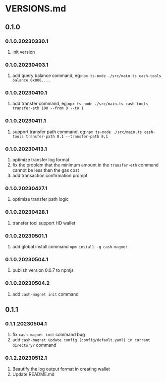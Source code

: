 # VERSIONS.md

## 0.1.0

### 0.1.0.20230330.1

1. init version

### 0.1.0.20230403.1

1. add query balance command, eg:`npx ts-node ./src/main.ts cash-tools balance 0x000....`

### 0.1.0.20230410.1

1. add transfer command, eg:`npx ts-node ./src/main.ts cash-tools transfer-eth 100 --from 0 --to 1`

### 0.1.0.20230411.1

1. support transfer path command, eg:`npx ts-node ./src/main.ts cash-tools transfer-path 0.1 --transfer-path 0,1`

### 0.1.0.20230413.1

1. optimize transfer log format
2. fix the problem that the minimum amount in the `transfer-eth` command cannot be less than the gas cost
3. add transaction confirmation prompt

### 0.1.0.20230427.1

1. optimize transfer path logic

### 0.1.0.20230428.1

1. transfer tool support HD wallet

### 0.1.0.20230501.1

1. add global install command `npm install -g cash-magnet`

### 0.1.0.20230504.1

1. publish version 0.0.7 to npmjs

### 0.1.0.20230504.2

1. add `cash-magnet init` command

## 0.1.1

### 0.1.1.20230504.1

1. fix `cash-magnet init` command bug
2. add `cash-magnet Update config (config/default.yaml) in current directory?` command

### 0.1.2.20230512.1

1. Beautify the log output format in creating wallet
2. Update README.md
